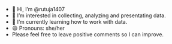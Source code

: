 - 👋 Hi, I’m @rutuja1407
- 👀 I’m interested in collecting, analyzing and presentating data.
- 🌱 I’m currently learning how to work with data.
- 😄 Pronouns: she/her
- Please feel free to leave positive comments so I can improve.

<!---
rutuja1407/rutuja1407 is a ✨ special ✨ repository because its `README.md` (this file) appears on your GitHub profile.
You can click the Preview link to take a look at your changes.
--->

